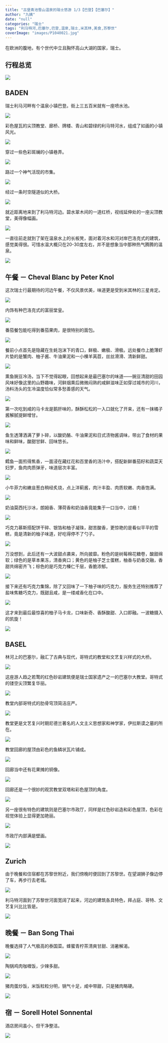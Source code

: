 ```yaml
---
title: "古堡青池雪山温泉的瑞士悠游 1/3【巴登】【巴塞尔】"
author: "九姨"
date: "null"
categories: "瑞士"
tags: "利马特河,巴塞尔,巴登,温泉,瑞士,米其林,美食,苏黎世"
coverImage: "images/P1040021.jpg"
---
```


在欧洲的腹地，有个世代中立且胸怀高山大湖的国家，瑞士。

## 行程总览

![](images/Screen-Shot-2018-09-09-at-21.24.18.png)

## BADEN

瑞士利马河畔有个温泉小镇巴登。街上三五百米就有一座喷水池。

![](images/20180721_094058-e1536423556735.jpg)

彩色屋瓦的尖顶教堂、廊桥、牌楼、青山和碧绿的利马特河水，组成了如画的小镇风光。

![](images/P1040020.jpg)

穿过一些色彩斑斓的小镇巷弄。

![](images/20180721_100747-e1536423667362.jpg)

路过一个神气活现的市集。

![](images/20180721_101740-e1536423706102.jpg)

经过一条时空隧道似的大桥。

![](images/20180721_104542-e1536424289466.jpg)

就近距离地来到了利马特河边。碧水翠木间的一道红桥，视线延伸处的一座尖顶教堂，美得像幅画。

![](images/20180721_104240.jpg)

一直往前走就到了架在温泉水上的长板凳，面对着河水和河对岸巴洛克式的建筑，感觉美得很。可惜水温大概只在20-30度左右，并不是想象当中那种热气腾腾的温泉。

![](images/20180721_103730.jpg)

## 午餐 － Cheval Blanc by Peter Knol

这次瑞士行最期待的河边午餐，不仅风景优美，味道更是受到米其林的三星肯定。

![](images/20180721_122412.jpg)

内饰有种巴洛克式的富丽堂皇。

![](images/20180721_122406-e1534701053414.jpg)

番茄餐包能吃得到番茄果肉，是很特别的面包。

![](images/IMG_20180721_122702.jpg)

餐前小点首先是隐藏在生蚝泡沫下的青口，鲜极、嫩极、滑极。远处餐巾上脆薄虾片垫的是蟹肉、柚子酱、牛油果泥和一小棵羊莴苣，丝丝滑滑、清新鲜甜。

![](images/20180721_123128.jpg)

熏鱼豌豆冷汤，当下不觉得起眼，回想起来是最巴塞尔的味道——豌豆清甜的田园风味好像这里的山野趣味，河鲜烟熏后微微闷熟的咸鲜滋味正如穿过城市的河川，汤料汤头的生冷温度恰似常多愁善感的天气。

![](images/20180721_123810.jpg)

第一次吃到咸的马卡龙是鹅肝味的，酥酥松松的一入口就化了开来，还有一抹橘子酱解腻提鲜增甘。

![](images/20180721_124418.jpg)

鱼生透薄洒满了萝卜碎，以酸奶酪、牛油果泥和日式渍物酱调味，带出了食材的果味和鲜味，酸甜甘鲜、回味悠长。

![](images/20180721_125333.jpg)

鳕鱼一面煎得焦香，一面浸在藏红花和百里香的汤汁中，搭配新鲜番茄籽和蔬菜天妇罗，鱼肉肉质弹牙，味道层次丰富。

![](images/20180721_130852.jpg)

小牛菲力和嫩韭葱白稍经炙烧，点上洋蓟酱，肉汁丰盈、肉质软嫩、肉香饱满。

![](images/20180721_133208.jpg)

奶油莫西托沙冰，朗姆香、薄荷香和奶油香竟能集于一口当中，过瘾！

![](images/20180721_134910.jpg)

巧克力慕斯搭配饼干碎、银箔和柚子凝珠，甜苦酸香，更惊艳的是看似平平的雪糕，竟是清新的柚子味道，好吃得停不了勺子。

![](images/20180721_135551.jpg)

万没想到，此后还有一大波甜点袭来，所向披靡。粉色的是树莓棉花糖卷，酸甜绵软；绿色的是草本果冻，清香爽口；黄色的是柚子芝士蛋糕，柚香与奶香交融，香甜共绵密齐飞；棕色的是巧克力榛仁千层，香脆浓郁。

![](images/20180721_140352.jpg)

接下来还有巧克力集锦，除了又回味了一下柚子味的巧克力，服务生还特别推荐了盐味焦糖巧克力，既甜且咸，是一缕咸香化在口中。

![](images/20180721_140631.jpg)

这才来到最后最惊喜的柚子马卡龙，口味新奇、香酥酸甜、入口即融。一波糖摄入的凯旋！

![](images/20180721_140749.jpg)

## BASEL

林河上的巴塞尔，融汇了古典与现代，哥特式的教堂和文艺复兴样式的大桥。

![](images/20180721_152440.jpg)

这座游人趋之若鹜的红色砂岩建筑便是瑞士国家遗产之一的巴塞尔大教堂。哥特式的镂空尖顶繁复华丽。

![](images/20180721_150217-e1536424429611.jpg)

教堂内部哥特式的肋骨穹顶简洁庄严。

![](images/IMG_20180721_150703.jpg)

教堂更是文艺复兴时期尼德兰著名的人文主义思想家和神学家，伊拉斯谟之墓的所在。

![](images/20180721_150531-e1536424459846.jpg)

教堂回廊的屋顶由彩色的鱼鳞状瓦片铺成。

![](images/20180721_151522-e1536424481160.jpg)

回廊当中还有花果摊的铜像。

![](images/20180721_151439.jpg)

回廊还是一个很妙的观赏教堂双塔和彩色屋顶的角度。

![](images/IMG_20180721_151708.jpg)

另一座很有特色的建筑则是巴塞尔市政厅，同样是红色砂岩造和彩色屋顶，色彩在视觉体验上显得更加艳丽。

![](images/20180721_160153.jpg)

市政厅内部满是壁画。

![](images/20180721_155940-e1536424622591.jpg)

## Zurich

由于晚餐和住宿都在苏黎世附近，我们傍晚时便回到了苏黎世。在望湖狮子像边停了车，再步行去老城。

![](images/20180721_175257.jpg)

利马特河面到了苏黎世河面宽阔了起来，河边的建筑各具特色，拜占庭、哥特、文艺复兴比比皆是。

![](images/20180721_200901.jpg)

## 晚餐 － Ban Song Thai

晚餐选择了人气极高的泰国菜。蜂蜜青柠茶清爽甘甜、消暑解渴。

![](images/20180721.png)

陶锅鸡肉咖喱饭，少辣多甜。

![](images/201807211.png)

猪肉蛋炒饭，米饭粒粒分明，锅气十足，咸中带甜，只是猪肉略硬。

![](images/IMG_20180721_192715.jpg)

## 宿 － Sorell Hotel Sonnental

酒店房间虽小，但干净整洁。

![](images/20180721_210131.jpg)
